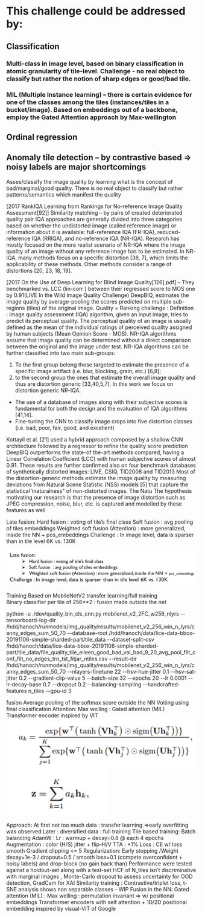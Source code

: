# This challenge could be addressed by: 
## Classification
### Multi-class in image level, based on binary classification in atomic granularity of tile-level. Challenge - no real object to classify but rather the notion of sharp edges or good/bad tile.
### MIL (Multiple Instance learning) – there is certain evidence for one of the classes among the tiles (instances/tiles in a bucket/image). Based on embeddings out of a backbone, employ the Gated Attention approach by Max-wellington
## Ordinal regression 
## Anomaly tile detection – by contrastive based => noisy labels are major shortcomings 



Asses/classify the image quality by learning what is the concept of bad/marginal/good quality. 
There is no real object to classify but rather patterns/semantics which manifest the quality

[2017 RankIQA Learning from Rankings for No-reference Image Quality Assessment[92]] Similarity matching – by pairs of created deteriorated quality pair
IQA approaches are generally divided into three categories based on whether the undistorted image (called reference image) or information about it is available: full-reference IQA (FR-IQA), reduced-reference IQA (RRIQA), and no-reference IQA (NR-IQA). Research has
mostly focused on the more realist scenario of NR-IQA
where the image quality of an image without any reference
image has to be estimated. In NR-IQA, many methods focus on a specific distortion [38, 7], which limits the applicability of these methods. Other methods consider a range
of distortions [20, 23, 18, 19].

[2017 On the Use of Deep Learning for Blind Image Quality[126].pdf] – 
They benchmarked vs. LCC (lin-corr ) between their regressed score to MOS one by 0.91(LIVE In the Wild Image Quality Challenge)
DeepBIQ, estimates the image quality by average-pooling the scores predicted on multiple sub-regions (tiles) of the original image.
Quality = Ranking challenge  : Definition : image quality assessment (IQA) algorithm, given an input image, tries to predict its perceptual quality. The perceptual quality of an image is usually defined as the mean of the individual ratings of perceived quality assigned by human subjects (Mean Opinion Score - MOS).
NR-IQA algorithms assume that image quality can be determined without a direct comparison between the original and the image under test. NR-IQA algorithms can be further classified into two main sub-groups:
1.	To the first group belong those targeted to estimate the presence of a specific image artifact (i.e. blur, blocking, grain, etc.) [6,8]; 
2.	to the second group the ones that estimate the overall image quality and thus are distortion
generic [33,40,5,7]. In this work we focus on distortion generic NR-IQA.

-	The use of a database of images along with their subjective scores is fundamental for both the design and
the evaluation of IQA algorithms [41,14].
-	Fine-tuning the CNN to classify image crops into five distortion classes (i.e. bad, poor, fair, good, and excellent)

Kottayil et al. [21] used a hybrid approach composed by a shallow CNN architecture followed by a regressor to refine the quality score prediction 
DeepBIQ outperforms the state-of the-art methods compared, having a Linear Correlation
Coefficient (LCC) with human subjective scores of almost 0.91. These results are further confirmed also on
four benchmark databases of synthetically distorted images: LIVE, CSIQ, TID2008 and TID2013
Most of the distortion-generic methods estimate the image quality by measuring deviations from Natural
Scene Statistic (NSS) models [5] that capture the statistical \naturalness" of non-distorted images. The Natu
The hypothesis motivating our research is that the presence of image distortion such as JPEG compression, noise, blur, etc. is captured and modelled by these features as well


Late fusion:
Hard fusion : voting of tile’s final class
Soft fusion  : avg pooling of tiles embeddings
Weighted soft fusion (Attention) : more generalized, inside the NN + pos_embeddings
Challenge : In image level, data is sparser than in tile level 6K vs. 130K


![img_1.png](img_1.png)

Training 
Based on MobileNetV2 transfer learning/full training    
Binary classifier per tile of 256**2 : fusion made outside the net 

python -u ./dev/quality_bin_cls_cnn.py mobilenet_v2_2FC_w256_nlyrs --tensorboard-log-dir /hdd/hanoch/runmodels/img_quality/results/mobilenet_v2_256_win_n_lyrs/canny_edges_sum_50_70 --database-root /hdd/hanoch/data/lice-data-bbox-20191106-simple-sharded-part/tile_data --dataset-split-csv /hdd/hanoch/data/lice-data-bbox-20191106-simple-sharded-part/tile_data/file_quality_tile_eileen_good_bad_val_bad_9_20_avg_pool_filt_conf_filt_no_edges_trn_tst_fitjar_ntiles.csv --result-dir /hdd/hanoch/runmodels/img_quality/results/mobilenet_v2_256_win_n_lyrs/canny_edges_sum_50_70 --nlayers-finetune 22 --hsv-hue-jitter 0.1 --hsv-sat-jitter 0.2 --gradient-clip-value 5 --batch-size 32 --epochs 20 --lr 0.0001 --lr-decay-base 0.7 --dropout 0.2 --balancing-sampling  --handcrafted-features n_tiles --gpu-id 3

fusion 
Average pooling of the softmax score outside the NN
Voiting using final classification
Attention:
Max welling : Gated attention (MIL)
Transformer encoder inspired by VIT 
![img_2.png](img_2.png)
![img_3.png](img_3.png)


Approach:
At first not too much data : transfer learning =>early overfitting was observed 
Later : diversified data : full training 
Tile based training: 
Batch balancing
AdamW : Lr : warmup + decay=0.8 @ each 4 epochs
Augmentation  : color (H/S) jitter + flip-H/V
TTA  : +1%
Loss : CE w/ loss smooth
Gradient clipping <= 5
Regularization:
Early stopping /Weight decay=1e-3 / dropout=0.5 / smooth loss=0.1 (compete overconfident + noisy labels) and drop-block (no gain back than)
Performance were tested against a holdout-set along with a test-set
HCF of N_tiles isn’t discriminative with marginal images , Monte-Carlo dropout to assess uncertainty for OOD detection, GradCam for XAI
Similarity training : Contrastive/triplet  loss, t-SNE analysis shows non separable classes  - WIP
Fusion in the NN:
Gated attention (MIL) : Max welling : permutation invariant => w/ positional embeddings
Transformer encoders with self attention + 1D/2D positional embedding  inspired by visual-VIT of Google
